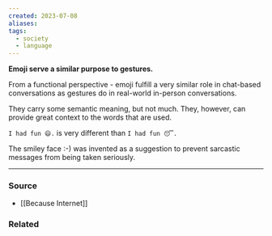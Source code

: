 ```yaml
---
created: 2023-07-08
aliases: 
tags:
  - society
  - language
---
```

**Emoji serve a similar purpose to gestures.**

From a functional perspective - emoji fulfill a very similar role in chat-based conversations as gestures do in real-world in-person conversations.

They carry some semantic meaning, but not much. They, however, can provide great context to the words that are used. 

`I had fun 😄.` is very different than `I had fun 😴.`

The smiley face :-) was invented as a suggestion to prevent sarcastic messages from being taken seriously. 

****
### Source
- [[Because Internet]]

### Related